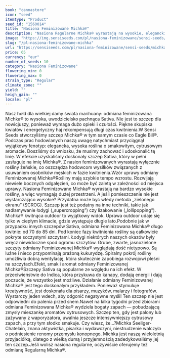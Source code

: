 ```yaml
---
book: "cannastore"
icon: "seed"
itemtype: "Product"
seed_id: "1560014"
title: "Nasiona Feminizowane Michka®"
description: "Nasiona Regularne Michka® wyrastają na wysokie, eleganckie rośliny o cytrynowo-grejpfrutowym zapachu. To nie jest szczep dla nowicjuszy!"
image: "https://img.sensiseeds.com/pl/nasiona-feminizowane/sensi-seeds/michka-image.png"
slug: "/pl-nasiona-feminizowane-michka"
url: "https://sensiseeds.com/pl/nasiona-feminizowane/sensi-seeds/michka?a_aid=cannastore"
price: 65
currency: "eur"
number_of_seeds: 10
category: "Nasiona Feminizowane"
flowering_min: 0
flowering_max: 0
strain_type: "Regular"
climate_zone: ""
yield: ""
heigh_gain: ""
locale: "pl"
---
```

Nasz hołd dla wielkiej damy świata marihuany: odmiana feminizowana Michka® to wysoka, uwodzicielsko pachnąca Sativa. Nie jest to szczep dla nowicjuszy, ponieważ wymaga dużo opieki i czułości. Piękne skupiska kwiatów i energetyczny haj rekompensują długi czas kwitnienia.W Sensi Seeds stworzyliśmy szczep Michka® w tym samym czasie co Eagle Bill®. Podczas prac hodowlanych naszą uwagę natychmiast przyciągnął wyjątkowy fenotyp: elegancka, wysoka roślina o smakowitym, cytrusowym aromacie. Doszliśmy do wniosku, że musimy zachować i udoskonalić tę linię. W efekcie uzyskaliśmy doskonały szczep Sativa, który w pełni zasługuje na imię Michka®. Z nasion feminizowanych wyrastają wyłącznie rośliny żeńskie, co oszczędza hodowcom wysiłków związanych z usuwaniem osobników męskich w fazie kwitnienia.Wzór uprawy odmiany Feminizowanej Michka®Rośliny mają szybkie tempo wzrostu. Rozwijają niewiele bocznych odgałęzień, co może być zaletą w zależności od miejsca uprawy. Nasiona Feminizowane Michka® wyrastają na bardzo wysokie rośliny, a więc wymagają dużej przestrzeni. A jeśli pomieszczenie nie jest wystarczająco wysokie? Przydatna może być wtedy metoda „zielonego ekranu” (SCROG). Szczep jest też podatny na inne techniki, takie jak nadłamywanie łodygi („supercropping”) czy lizakowanie („lollipopping”). Michka® kwitnąca outdoor to wyjątkowy widok. Uprawa outdoor udaje się tylko w ciepłym klimacie, gdzie występuje długie lato.Podobnie jak w przypadku innych szczepów Sativa, odmiana Feminizowana Michka® długo kwitnie: od 70 do 85 dni. Pod koniec fazy kwitnienia rośliny są całkowicie pokryte soczystymi szczytami. Łodygi niektórych naszych okazów były wręcz niewidoczne spod ogromu szczytów. Grube, zwarte, jasnozielone szczyty odmiany Feminizowanej Michka® wyglądają dość nietypowo. Są luźne i nieco przypominają prażoną kukurydzę. Spiralny pokrój rośliny umożliwia dobrą wentylację, która skutecznie zapobiega rozwojowi pleśni na szczytach.Efekt, smak i aromat odmiany Feminizowanej Michka®Szczepy Sativa są popularne ze względu na ich efekt. W przeciwieństwie do Indica, która przykuwa do kanapy, dodają energii i dają poczucie, że wszystko jest możliwe. Działanie odmiany Feminizowanej Michka® jest tego doskonałym przykładem. Ponieważ stymuluje kreatywność, jest doskonała dla pisarzy, muzyków, malarzy i fotografów. Wystarczy jeden wdech, aby odgonić negatywne myśli! Ten szczep nie jest odpowiedni do palenia przed snem.Nawet na kilka tygodni przed zbiorami odmiana Feminizowana Michka® wydziela bogaty zapach — pobudzającą zmysły mieszankę aromatów cytrusowych. Szczep ten, gdy jest palony lub zażywany z waporyzatora, uwalnia jeszcze intensywniejszy cytrusowy zapach, a przy tym słodko smakuje. Czy wiesz, że…?Michka Seeliger-Chatelain, znana aktywistka, pisarka i wydawczyni, niestrudzenie walczyła o podniesienie renomy przemysłu konopnego. Michka jest naszą wieloletnią przyjaciółką, dlatego z wielką dumą i przyjemnością zadedykowaliśmy jej ten szczep.Jeśli wolisz nasiona regularne, oczywiście oferujemy też odmianę Regularną Michka®.
